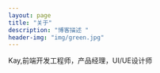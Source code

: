 ```yaml
---
layout: page
title: "关于"
description: "博客描述 "
header-img: "img/green.jpg"
---
```

Kay,前端开发工程师，产品经理，UI/UE设计师






